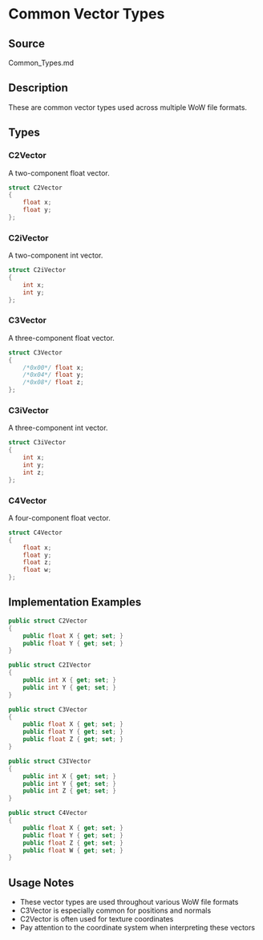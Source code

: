 # Common Vector Types

## Source
Common_Types.md

## Description
These are common vector types used across multiple WoW file formats.

## Types

### C2Vector
A two-component float vector.

```csharp
struct C2Vector 
{ 
    float x; 
    float y; 
};
```

### C2iVector
A two-component int vector.

```csharp
struct C2iVector 
{ 
    int x; 
    int y; 
};
```

### C3Vector
A three-component float vector.

```csharp
struct C3Vector 
{ 
    /*0x00*/ float x; 
    /*0x04*/ float y; 
    /*0x08*/ float z; 
};
```

### C3iVector
A three-component int vector.

```csharp
struct C3iVector 
{ 
    int x; 
    int y; 
    int z; 
};
```

### C4Vector
A four-component float vector.

```csharp
struct C4Vector 
{ 
    float x; 
    float y; 
    float z; 
    float w; 
};
```

## Implementation Examples

```csharp
public struct C2Vector
{
    public float X { get; set; }
    public float Y { get; set; }
}

public struct C2IVector
{
    public int X { get; set; }
    public int Y { get; set; }
}

public struct C3Vector
{
    public float X { get; set; }
    public float Y { get; set; }
    public float Z { get; set; }
}

public struct C3IVector
{
    public int X { get; set; }
    public int Y { get; set; }
    public int Z { get; set; }
}

public struct C4Vector
{
    public float X { get; set; }
    public float Y { get; set; }
    public float Z { get; set; }
    public float W { get; set; }
}
```

## Usage Notes
- These vector types are used throughout various WoW file formats
- C3Vector is especially common for positions and normals
- C2Vector is often used for texture coordinates
- Pay attention to the coordinate system when interpreting these vectors 